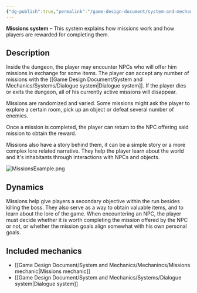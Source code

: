 ```yaml
---
{"dg-publish":true,"permalink":"/game-design-document/system-and-mechanics/systems/missions-system/"}
---
```


**Missions system** – This system explains how missions work and how players are rewarded for completing them.

## Description
Inside the dungeon, the player may encounter NPCs who will offer him missions in exchange for some items. The player can accept any number of missions with the [[Game Design Document/System and Mechanics/Systems/Dialogue system\|Dialogue system]].
If the player dies or exits the dungeon, all of his currently active missions will disappear.

Missions are randomized and varied. Some missions might ask the player to explore a certain room, pick up an object or defeat several number of enemies. 

Once a mission is completed, the player can return to the NPC offering said mission to obtain the reward.

Missions also have a story behind them, it can be a simple story or a more complex lore related narrative. They help the player learn about the world and it's inhabitants through interactions with NPCs and objects.

![MissionsExample.png](/img/user/Game%20Design%20Document/Images/MissionsExample.png)

## Dynamics
Missions help give players a secondary objective within the run besides killing the boss. They also serve as a way to obtain valuable items, and to learn about the lore of the game. 
When encountering an NPC, the player must decide whether it is worth completing the mission offered by the NPC or not, or whether the mission goals align somewhat with his own personal goals.

## Included mechanics
- [[Game Design Document/System and Mechanics/Mechanincs/Missions mechanic\|Missions mechanic]]
- [[Game Design Document/System and Mechanics/Systems/Dialogue system\|Dialogue system]]
